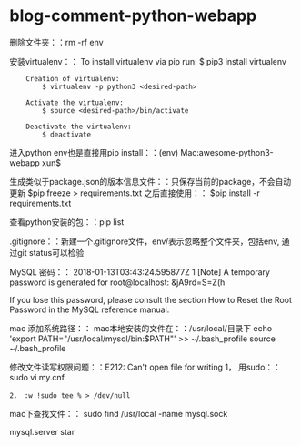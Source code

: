 # blog-comment-python-webapp

删除文件夹：：rm -rf env

安装virtualenv：：
		To install virtualenv via pip run:
			$ pip3 install virtualenv
		
		Creation of virtualenv:
			$ virtualenv -p python3 <desired-path>
		
		Activate the virtualenv:
			$ source <desired-path>/bin/activate
		
		Deactivate the virtualenv:
			$ deactivate

进入python env也是直接用pip install：：(env) Mac:awesome-python3-webapp xun$

生成类似于package.json的版本信息文件：：只保存当前的package，不会自动更新
		$pip freeze > requirements.txt
之后直接使用：：
		$pip install -r requirements.txt

查看python安装的包：：pip list

.gitignore：：新建一个.gitignore文件，env/表示忽略整个文件夹，包括env, 通过git status可以检验

MySQL 密码：：
2018-01-13T03:43:24.595877Z 1 [Note] A temporary password is 
generated for root@localhost: &jA9rd=S=Z(h

If you lose this password, please consult the section How to Reset the Root Password in the MySQL reference manual.

mac 添加系统路径：：
	mac本地安装的文件在：：/usr/local/目录下
	echo 'export PATH="/usr/local/mysql/bin:$PATH"' >> ~/.bash_profile
	source ~/.bash_profile

修改文件读写权限问题：：E212: Can't open file for writing
	1， 用sudo：：
		sudo vi my.cnf

	2， :w !sudo tee % > /dev/null

mac下查找文件：：
	sudo find /usr/local -name mysql.sock
	
mysql.server star


